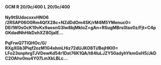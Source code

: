 #### GCM R 20/0c/400 L 20/0c/400
**Ny9tSUdocxxvHNO6**<br/>**/2RSAP06O0Rm4QfX28c+NZdDdOm4SK/rM4M5YMenuc0=**<br/>**DEi1W0sOcK19vKx9aosnG3lw8bjMkIoZ+gAn+RSugMBrs0lax0z/Fjt+C4pGKdadNhHikDxhXZ8OjaIE...**<br/><br/>
**PqFrwQ7TIQHOc/G/**<br/>**RXgXGb3Piqf2ozM1G4shmLHiz72dUJKO8Ti/BejHKI0=**<br/>**LFo23snphrgTJVDewKd54r1Dst76K1QA/t84IuLJZY50adyhYkmGxH5/JkDC2OAhv0nu4Y07LmXkLBLc...**